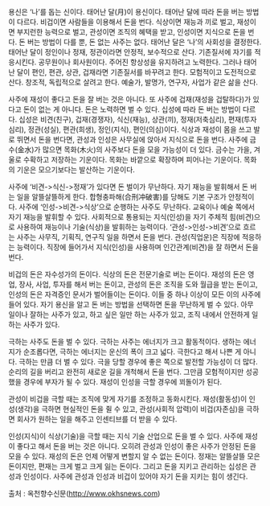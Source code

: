 
용신은 ‘나’를 돕는 신이다. 태어난 달(月)이 용신이다. 태어난 달에 따라 돈을 버는 방법이 다르다. 비겁이면 사람들을 이용해서 돈을 번다. 식상이면 재능과 끼로 벌고, 재성이면 부지런한 능력으로 벌고, 관성이면 조직의 혜택을 받고, 인성이면 지식으로 돈을 번다. 돈 버는 방법이 다를 뿐, 돈 없는 사주는 없다. 태어난 달은 ‘나’의 사회성을 결정한다. 태어난 달이 정인이나 정재, 정관이라면 안정적, 보수적으로 산다. 기존질서에 자기를 적응시킨다. 공무원이나 회사원이다. 주어진 항상성을 유지하려고 노력한다. 그러나 태어난 달이 편인, 편관, 상관, 겁재라면 기존질서를 바꾸려고 한다. 모험적이고 도전적으로 산다. 창조적, 독립적으로 살려고 한다. 예술가, 발명가, 연구자, 사업가 같은 삶을 산다.   
  
사주에 재성이 좋다고 돈을 잘 버는 것은 아니다. 또 사주에 겁재(재성을 겁탈하다)가 있다고 돈이 없는 게 아니다. 돈은 노력하면 벌 수 있다. 십성에 따라 돈 버는 방법이 다르다. 십성은 비견(친구), 겁재(경쟁자), 식신(재능), 상관(끼), 정재(저축심리), 편재(투자심리), 정관(성실), 편관(희생), 정인(지식), 편인(의심)이다. 식상과 재성이 몸을 쓰고 발로 뛰면서 돈을 번다면, 관성과 인성은 사무실에 앉아서 지식으로 돈을 번다. 사주에 금수(金水)가 많으면 목화(木火)의 사주보다 돈을 모을 가능성이 더 있다. 금수는 가을, 겨울로 수확하고 저장하는 기운이다. 목화는 바깥으로 확장하며 피어나는 기운이다. 목화의 기운은 모으기보다는 발산하는 기운이다.  
  
사주에 ‘비견->식신->정재’가 있다면 돈 벌이가 무난하다. 자기 재능을 발휘해서 돈 버는 일을 알뜰살뜰하게 한다. 합형충파해(合刑冲破害)를 당해도 기본 구조가 안정적이다. 사주에 ‘인성->비견->식상’으로 순행하는 사주도 무난하다. 교육이나 예술 쪽에서 자기 재능을 발휘할 수 있다. 사회적으로 통용되는 지식(인성)을 자기 주체적 힘(비견)으로 사용하여 재능이나 기술(식상)을 발휘하는 능력이다. ‘관성->인성->비견’으로 흐르는 사주는 사무직, 기획직, 연구직 일을 하면서 돈을 번다. 관성(직업운)은 직장에 적응하는 능력이다. 직장에 들어가서 지식(인성)을 사용하며 인간관계(비견)을 잘 하면서 돈을 번다.  
  
비겁의 돈은 자수성가의 돈이다. 식상의 돈은 전문기술로 버는 돈이다. 재성의 돈은 영업, 장사, 사업, 투자를 해서 버는 돈이고, 관성의 돈은 조직을 도와 월급을 받는 돈이고, 인성의 돈은 자격증인 문서가 벌어들이는 돈이다. 이들 중 하나 이상이 모든 이의 사주에 들어 있다. 자기 용신을 알고 돈 버는 방법을 선택하면 돈을 무난하게 벌 수 있다. 아무 일이나 잘하는 사주가 있고, 하고 싶은 일만 하는 사주가 있고, 조직 내에서 안전하게 일하는 사주가 있다.   
  
극하는 사주도 돈을 벌 수 있다. 극하는 사주는 에너지가 크고 활동적이다. 생하는 에너지가 순조롭다면, 극하는 에너지는 운신의 폭이 크고 넓다. 극한다고 해서 나쁜 게 아니다. 극하는 만큼 더 벌 수 있다. 극을 당할 경우에 좋은 쪽으로 발전할 가능성이 더 많다. 순리의 길을 버리고 완전히 새로운 길을 개척해서 돈을 번다. 그만큼 모험적이지만 성공했을 경우에 부자가 될 수 있다. 재성이 인성을 극할 경우에 꾀돌이가 된다.  
  
관성이 비겁을 극할 때는 조직에 맞게 자기를 조정하고 동화시킨다. 재성(활동성)이 인성(생각)을 극하면 현실적인 돈을 쥘 수 있고, 관성(사회적 압력)이 비겁(자존심)을 극하면 회사가 원하는 일을 해주고 인센티브를 더 받을 수 있다.  
  
인성(지식)이 식상(기술)을 극할 때는 지식 기술 산업으로 돈을 벌 수 있다. 사주에 재성이 좋다고 해서 돈을 버는 것은 아니다. 오히려 관성과 인성이 좋은 사주가 안정된 돈을 모을 수 있다. 재성의 돈은 언제 어떻게 변할지 알 수 없는 돈이다. 정재는 알뜰살뜰 모은 돈이지만, 편재는 크게 벌고 크게 잃는 돈이다. 그리고 돈을 지키고 관리하는 십성은 관성과 인성이다. 사주에 관성과 인성과 비겁이 있어야 자기 돈을 지키는 힘이 생긴다.  
  
출처 : 옥천향수신문(http://www.okhsnews.com)